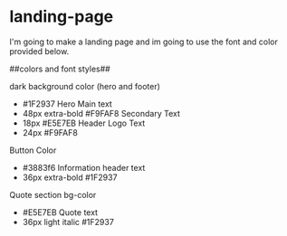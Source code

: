 # landing-page
I'm going to make a landing page and im going to use the font and color provided below.

##colors and font styles##

dark background color (hero and footer)
- #1F2937
Hero Main text
- 48px extra-bold #F9FAF8
Secondary Text
- 18px #E5E7EB
Header Logo Text
- 24px #F9FAF8

Button Color
- #3883f6
Information header text
- 36px extra-bold #1F2937

Quote section bg-color
- #E5E7EB
Quote text
- 36px light italic #1F2937

